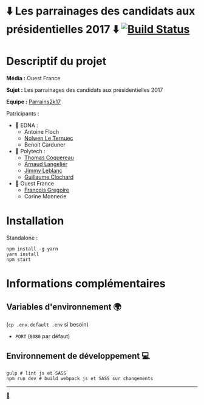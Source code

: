 ⬇️ Les parrainages des candidats aux présidentielles 2017 ⬇️  [![Build Status](https://travis-ci.org/parrains2k17/website.svg?branch=master)](https://travis-ci.org/parrains2k17/website)
======================================================

# Descriptif du projet

**Média :** Ouest France

**Sujet :** Les parrainages des candidats aux présidentielles 2017

**Equipe :** [Parrains2k17](http://twitter.com/parrains2k17)

Patricipants :

- 🎨 EDNA :
    - Antoine Floch
    - [Nolwen Le Ternuec](http://twitter.com/LeTernuecNolwen)
    - Benoit Carduner
- 🤖 Polytech :
    - [Thomas Coquereau](http://twitter.com/TCoquereau)
    - [Arnaud Langelier](http://twitter.com/Arnaud_Lange)
    - [Jimmy Leblanc](http://twitter.com/jimmyleblanc_)
    - [Guillaume Clochard](http://twitter.com/GuillaumeWuip)
- 🎤 Ouest France
    - [François Gregoire](http://twitter.com/f_gregoire)
    - Corine Monnerie

# Installation

Standalone :

```
npm install -g yarn
yarn install
npm start
```

# Informations complémentaires

## Variables d'environnement 🌍
(`cp .env.default .env` si besoin)

- `PORT` (`8080` par défaut)

## Environnement de développement 💻

```
gulp # lint js et SASS
npm run dev # build webpack js et SASS sur changements
```

---

[🌌](https://www.youtube.com/watch?v=feA64wXhbjo)
